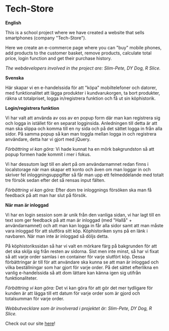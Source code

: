 # Tech-Store

**English**

This is a school project where we have created a website that sells smartphones (company "Tech-Store").

Here we create an e-commerce page where you can "buy" mobile phones,
add products to the customer basket, remove products, calculate total price, login function and get their purchase history.

*The webdevelopers involved in the project are: Slim-Pete, DY Dog, R Slice.*


**Svenska**

Här skapar vi en e-handelssida för att "köpa" mobiltelefoner och datorer, 
med funktionalitet att lägga produkter i kundvarukorgen, ta bort produkter, räkna ut totalpriset, logga in/registrera funktion och få ut sin köphistorik.


__Login/registrera funktion__

Vi har valt att använda av oss av en popup form där man kan registrera sig och logga in istället för en separat logginsida. Anledningen till detta är att man ska slippa och komma till en ny sida och på det sättet logga in från alla sidor. På samma popup så kan man toggla mellan logga in och registrera användare, detta har vi gjort med jQuery. 

*Förbättring vi kan göra:* Vi hade kunnat ha en mörk bakgrundston så att popup formen hade kommit i mer i fokus. 

Vi har dessutom lagt till en alert på om användarnamnet redan finns i localstorage när man skapar ett konto och även om man loggar in och skriver fel inloggningsuppgifter så får man upp ett felmeddelande med totalt tre försök sedan efter det så rensas input fälten.

*Förbättring vi kan göra:* Efter dom tre inloggnings försöken ska man få feedback på att man har slut på försök. 

__När man är inloggad__

Vi har en login session som är unik från den vanliga sidan, vi har lagt till en text som ger feedback på att man är inloggad (med "Hallå" + användarnamnet) och att man kan logga in får alla sidor samt att man måste vara inloggad för att slutföra sitt köp. Köphistoriken syns på en länk i navbaren. När man inte är inloggad så döljs detta. 

På köphistorikssidan så har vi valt en mörkare färg på bakgrunden för att det ska skilja sig från resten av sidorna. Sist men inte minst, så har vi fixat så att varje order samlas i en container för varje slutfört köp. Dessa förbättringar är till för att användare ska kunna se att man är inloggad och vilka beställningar som har gjort för varje order. På det sättet efterlikna en vanlig e-handelssida så att dom lättare kan känna igen sig utifrån funktionaliteter.

*Förbättring vi kan göra:* Det vi kan göra för att gör det mer tydligare för kunden är att lägga till ett datum för varje order som är gjord och totalsumman för varje order. 

*Webbutvecklare som är involverad i projektet är: Slim-Pete, DY Dog, R Slice.*



Check out our site [here](https://ranchino.github.io/Tech-Store/)!
